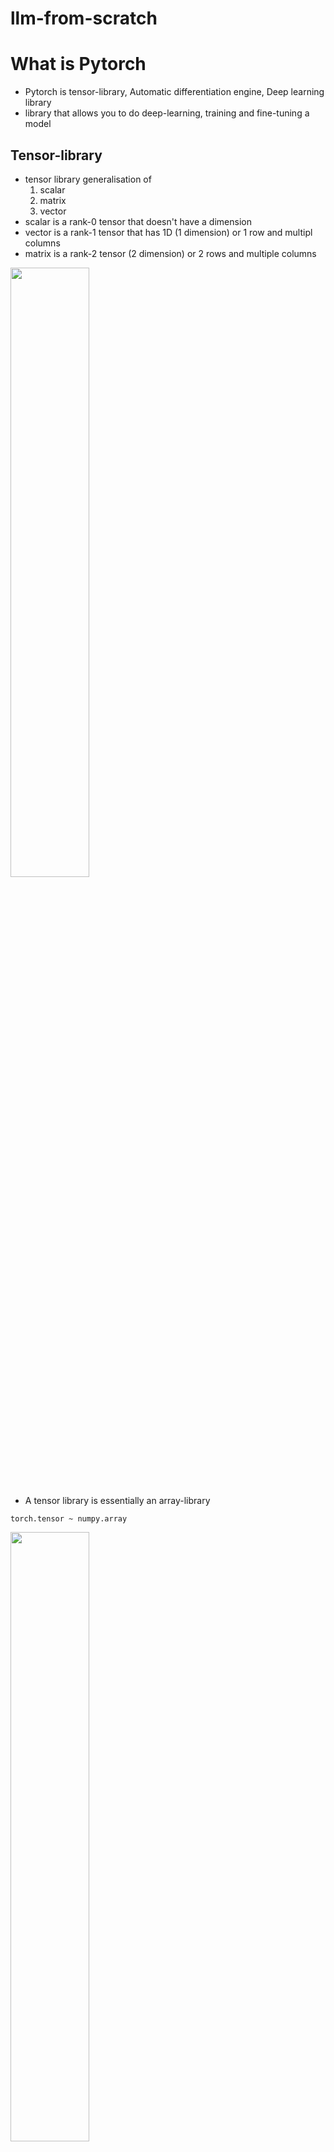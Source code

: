 # llm-from-scratch

# What is Pytorch
- Pytorch is tensor-library, Automatic differentiation engine, Deep learning library
- library that allows you to do deep-learning, training and fine-tuning a model

## Tensor-library
- tensor library generalisation of
  1. scalar
  2. matrix
  3. vector
- scalar is a rank-0 tensor that doesn't have a dimension
- vector is a rank-1 tensor that has 1D (1 dimension) or 1 row and multipl columns
- matrix is a rank-2 tensor (2 dimension) or 2 rows and multiple columns

<img src="attachment:d8e635a1-bacb-408c-b97b-64aed8072efc.png" style="width:50%;"/>

- A tensor library is essentially an array-library
```
torch.tensor ~ numpy.array
```
<img src="attachment:d5906e32-6b21-4ece-bc23-dab5fd5de22b.png" style="width:50%;"/>

- PyTorch is a relatively comprehensive library, and one way to approach it is to focus on its three broad components, which are summarized in Figure 1.

<img src="attachment:f21c6a49-7907-4e27-88a7-93e884bde9b2.png" style="width:50%;"/>


